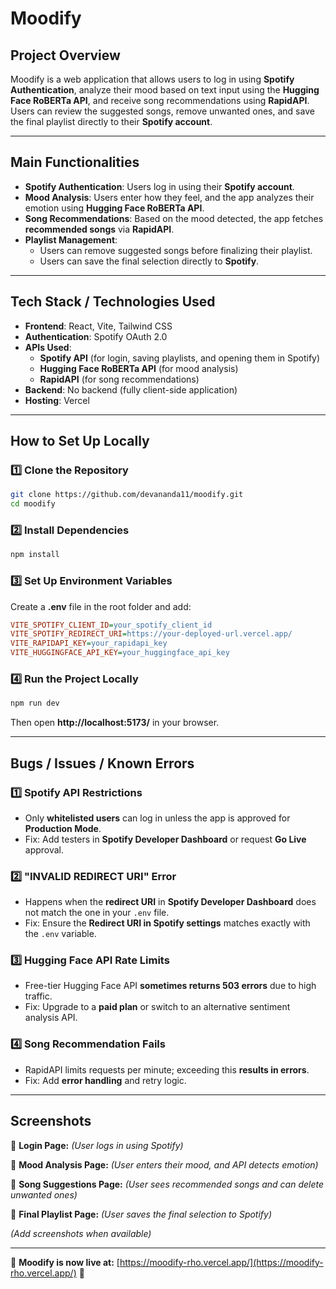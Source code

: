 # **Moodify**

## **Project Overview**
Moodify is a web application that allows users to log in using **Spotify Authentication**, analyze their mood based on text input using the **Hugging Face RoBERTa API**, and receive song recommendations using **RapidAPI**. Users can review the suggested songs, remove unwanted ones, and save the final playlist directly to their **Spotify account**.

---

## **Main Functionalities**
- **Spotify Authentication**: Users log in using their **Spotify account**.
- **Mood Analysis**: Users enter how they feel, and the app analyzes their emotion using **Hugging Face RoBERTa API**.
- **Song Recommendations**: Based on the mood detected, the app fetches **recommended songs** via **RapidAPI**.
- **Playlist Management**:
  - Users can remove suggested songs before finalizing their playlist.
  - Users can save the final selection directly to **Spotify**.

---

## **Tech Stack / Technologies Used**
- **Frontend**: React, Vite, Tailwind CSS
- **Authentication**: Spotify OAuth 2.0
- **APIs Used**:
  - **Spotify API** (for login, saving playlists, and opening them in Spotify)
  - **Hugging Face RoBERTa API** (for mood analysis)
  - **RapidAPI** (for song recommendations)
- **Backend**: No backend (fully client-side application)
- **Hosting**: Vercel

---

## **How to Set Up Locally**
### **1️⃣ Clone the Repository**
```sh
git clone https://github.com/devananda11/moodify.git
cd moodify
```

### **2️⃣ Install Dependencies**
```sh
npm install
```

### **3️⃣ Set Up Environment Variables**
Create a **.env** file in the root folder and add:
```ini
VITE_SPOTIFY_CLIENT_ID=your_spotify_client_id
VITE_SPOTIFY_REDIRECT_URI=https://your-deployed-url.vercel.app/
VITE_RAPIDAPI_KEY=your_rapidapi_key
VITE_HUGGINGFACE_API_KEY=your_huggingface_api_key
```

### **4️⃣ Run the Project Locally**
```sh
npm run dev
```
Then open **http://localhost:5173/** in your browser.

---

## **Bugs / Issues / Known Errors**
### **1️⃣ Spotify API Restrictions**
- Only **whitelisted users** can log in unless the app is approved for **Production Mode**.
- Fix: Add testers in **Spotify Developer Dashboard** or request **Go Live** approval.

### **2️⃣ "INVALID REDIRECT URI" Error**
- Happens when the **redirect URI** in **Spotify Developer Dashboard** does not match the one in your `.env` file.
- Fix: Ensure the **Redirect URI in Spotify settings** matches exactly with the `.env` variable.

### **3️⃣ Hugging Face API Rate Limits**
- Free-tier Hugging Face API **sometimes returns 503 errors** due to high traffic.
- Fix: Upgrade to a **paid plan** or switch to an alternative sentiment analysis API.

### **4️⃣ Song Recommendation Fails**
- RapidAPI limits requests per minute; exceeding this **results in errors**.
- Fix: Add **error handling** and retry logic.

---

## **Screenshots**
📸 **Login Page:** _(User logs in using Spotify)_

📸 **Mood Analysis Page:** _(User enters their mood, and API detects emotion)_

📸 **Song Suggestions Page:** _(User sees recommended songs and can delete unwanted ones)_

📸 **Final Playlist Page:** _(User saves the final selection to Spotify)_

_(Add screenshots when available)_

---

🚀 **Moodify is now live at:** [https://moodify-rho.vercel.app/](https://moodify-rho.vercel.app/) 🎵

